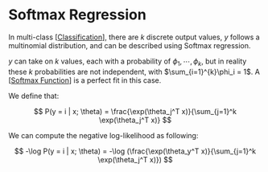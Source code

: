 # Softmax Regression

In multi-class [[Classification]], there are $k$ discrete output values, $y$ follows a multinomial distribution, and can be described using Softmax regression.

$y$ can take on $k$ values, each with a probability of $\phi_1,\cdots,\phi_k$, but in reality these $k$ probabilities are not independent, with $\sum_{i=1}^{k}\phi_i = 1$. A [[Softmax Function]] is a perfect fit in this case.

We define that:

$$
P(y = i | x; \theta) = \frac{\exp(\theta_j^T x)}{\sum_{j=1}^k \exp(\theta_j^T x)}
$$

We can compute the negative log-likelihood as following:

$$
-\log P(y = i | x; \theta) = -\log (\frac{\exp(\theta_y^T x)}{\sum_{j=1}^k \exp(\theta_j^T x)})
$$


[//begin]: # "Autogenerated link references for markdown compatibility"
[Classification]: Classification.md "Classification"
[Softmax Function]: <Softmax Function.md> "Softmax Function"
[//end]: # "Autogenerated link references"
